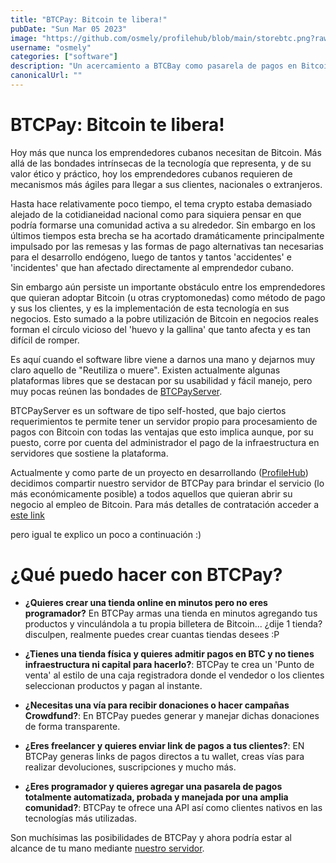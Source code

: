 ```yaml
---
title: "BTCPay: Bitcoin te libera!"
pubDate: "Sun Mar 05 2023"
image: "https://github.com/osmely/profilehub/blob/main/storebtc.png?raw=true"
username: "osmely"
categories: ["software"]
description: "Un acercamiento a BTCBay como pasarela de pagos en Bitcoin lista para usar."
canonicalUrl: ""
---
```


# BTCPay: Bitcoin te libera!

Hoy más que nunca los emprendedores cubanos necesitan de Bitcoin. Más allá de las bondades intrínsecas de la tecnología que representa, y de su valor ético y práctico, hoy los emprendedores cubanos requieren de mecanismos más ágiles para llegar a sus clientes, nacionales o extranjeros.

Hasta hace relativamente poco tiempo, el tema crypto estaba demasiado alejado de la cotidianeidad nacional como para siquiera pensar en que podría formarse una comunidad activa a su alrededor. Sin embargo en los últimos tiempos esta brecha se ha acortado dramáticamente principalmente impulsado por las remesas y las formas de pago alternativas tan necesarias para el desarrollo endógeno, luego de tantos y tantos 'accidentes' e 'incidentes' que han afectado directamente al emprendedor cubano.

Sin embargo aún persiste un importante obstáculo entre los emprendedores que quieran adoptar Bitcoin (u otras cryptomonedas) como método de pago y sus los clientes, y es la implementación de esta tecnología en sus negocios. Esto sumado a la pobre utilización de Bitcoin en negocios reales forman el círculo vicioso del 'huevo y la gallina' que tanto afecta y es tan difícil de romper.

Es aquí cuando el software libre viene a darnos una mano y dejarnos muy claro aquello de "Reutiliza o muere". Existen actualmente algunas plataformas libres que se destacan por su usabilidad y fácil manejo, pero muy pocas reúnen las bondades de [BTCPayServer](https://btcpayserver.org). 

BTCPayServer es un software de tipo self-hosted, que bajo ciertos requerimientos te permite tener un servidor propio para procesamiento de pagos con Bitcoin con todas las ventajas que esto implica aunque, por su puesto, corre por cuenta del administrador el pago de la infraestructura en servidores que sostiene la plataforma. 

Actualmente y como parte de un proyecto en desarrollando ([ProfileHub](https://www.profilehub.org)) decidimos compartir nuestro servidor de BTCPay para brindar el servicio (lo más económicamente posible) a todos aquellos que quieran abrir su negocio al empleo de Bitcoin. Para más detalles de contratación acceder a [este link](https://btcpayserver.nicepage.io/)

pero igual te explico un poco a continuación :)  

# ¿Qué puedo hacer con BTCPay?

- **¿Quieres crear una tienda online en minutos pero no eres programador?**
	En BTCPay armas una tienda en minutos agregando tus productos y vinculándola a tu propia billetera de Bitcoin... ¿dije 1 tienda? disculpen, realmente puedes crear cuantas tiendas desees :P
	
- **¿Tienes una tienda física y quieres admitir pagos en BTC y no tienes infraestructura ni capital para hacerlo?**: BTCPay te crea un 'Punto de venta' al estilo de una caja registradora donde el vendedor o los clientes seleccionan productos y pagan al instante.

- **¿Necesitas una vía para recibir donaciones o hacer campañas Crowdfund?**: En BTCPay puedes generar y manejar dichas donaciones de forma transparente.

- **¿Eres freelancer y quieres enviar link de pagos a tus clientes?**: EN BTCPay generas links de pagos directos a tu wallet, creas vías para realizar devoluciones, suscripciones y mucho más.

- **¿Eres programador y quieres agregar una pasarela de pagos totalmente automatizada, probada y manejada por una amplia comunidad?**: BTCPay te ofrece una API así como clientes nativos en las tecnologías más utilizadas.

Son muchísimas las posibilidades de BTCPay y ahora podría estar al alcance de tu mano mediante [nuestro servidor](https://btcpayserver.nicepage.io).

